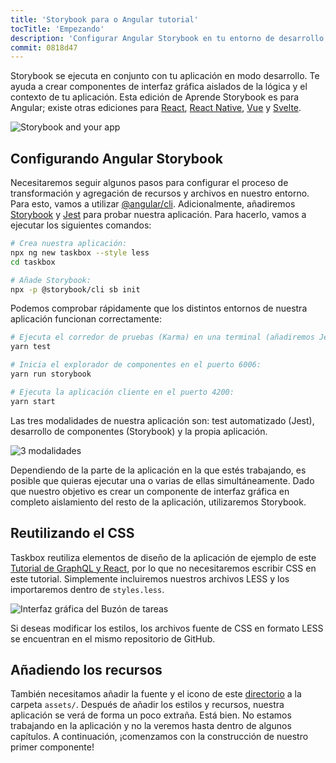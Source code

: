 ```yaml
---
title: 'Storybook para o Angular tutorial'
tocTitle: 'Empezando'
description: 'Configurar Angular Storybook en tu entorno de desarrollo'
commit: 0818d47
---
```


Storybook se ejecuta en conjunto con tu aplicación en modo desarrollo. Te ayuda a crear componentes de interfaz gráfica aislados de la lógica y el contexto de tu aplicación. Esta edición de Aprende Storybook es para Angular; existe otras ediciones para [React](/intro-to-storybook/react/es/get-started), [React Native](/intro-to-storybook/react-native/es/get-started), [Vue](/intro-to-storybook/vue/es/get-started) y [Svelte](/intro-to-storybook/svelte/es/get-started).

![Storybook and your app](/intro-to-storybook/storybook-relationship.jpg)

## Configurando Angular Storybook

Necesitaremos seguir algunos pasos para configurar el proceso de transformación y agregación de recursos y archivos en nuestro entorno. Para esto, vamos a utilizar [@angular/cli](https://cli.angular.io/). Adicionalmente, añadiremos [Storybook](https://storybook.js.org/) y [Jest](https://facebook.github.io/jest/) para probar nuestra aplicación. Para hacerlo, vamos a ejecutar los siguientes comandos:

```bash
# Crea nuestra aplicación:
npx ng new taskbox --style less
cd taskbox

# Añade Storybook:
npx -p @storybook/cli sb init
```

Podemos comprobar rápidamente que los distintos entornos de nuestra aplicación funcionan correctamente:

```bash
# Ejecuta el corredor de pruebas (Karma) en una terminal (añadiremos Jest más adelante):
yarn test

# Inicia el explorador de componentes en el puerto 6006:
yarn run storybook

# Ejecuta la aplicación cliente en el puerto 4200:
yarn start
```

Las tres modalidades de nuestra aplicación son: test automatizado (Jest), desarrollo de componentes (Storybook) y la propia aplicación.

![3 modalidades](/intro-to-storybook/app-three-modalities.png)

Dependiendo de la parte de la aplicación en la que estés trabajando, es posible que quieras ejecutar una o varias de ellas simultáneamente. Dado que nuestro objetivo es crear un componente de interfaz gráfica en completo aislamiento del resto de la aplicación, utilizaremos Storybook.

## Reutilizando el CSS

Taskbox reutiliza elementos de diseño de la aplicación de ejemplo de este [Tutorial de GraphQL y React](https://www.chromatic.com/blog/graphql-react-tutorial-part-1-6), por lo que no necesitaremos escribir CSS en este tutorial. Simplemente incluiremos nuestros archivos LESS y los importaremos dentro de `styles.less`.

![Interfaz gráfica del Buzón de tareas](/intro-to-storybook/ss-browserchrome-taskbox-learnstorybook.png)

<div class="aside">
Si deseas modificar los estilos, los archivos fuente de CSS en formato LESS se encuentran en el mismo repositorio de GitHub.</div>

## Añadiendo los recursos

También necesitamos añadir la fuente y el icono de este [directorio](https://github.com/chromaui/learnstorybook-code/tree/master/src/assets) a la carpeta `assets/`.
Después de añadir los estilos y recursos, nuestra aplicación se verá de forma un poco extraña. Está bien. No estamos trabajando en la aplicación y no la veremos hasta dentro de algunos capítulos. A continuación, ¡comenzamos con la construcción de nuestro primer componente!
